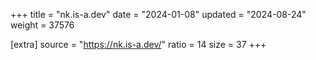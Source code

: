 +++
title = "nk.is-a.dev"
date = "2024-01-08"
updated = "2024-08-24"
weight = 37576

[extra]
source = "https://nk.is-a.dev/"
ratio = 14
size = 37
+++
